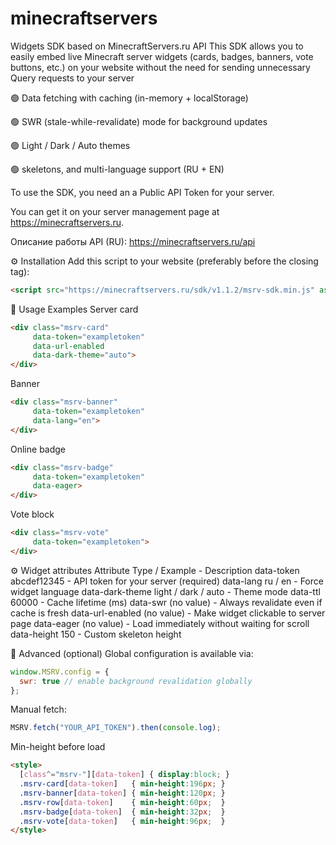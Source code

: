# minecraftservers
Widgets SDK based on MinecraftServers.ru API
This SDK allows you to easily embed live Minecraft server widgets (cards, badges, banners, vote buttons, etc.) on your website without the need for sending unnecessary Query requests to your server

🟢 Data fetching with caching (in-memory + localStorage)

🟢 SWR (stale-while-revalidate) mode for background updates

🟢 Light / Dark / Auto themes

🟢 skeletons, and multi-language support (RU + EN)


To use the SDK, you need an a Public API Token for your server.

You can get it on your server management page at https://minecraftservers.ru.

Описание работы API (RU): https://minecraftservers.ru/api

⚙️ Installation
Add this script to your website (preferably before the closing </body> tag):
```html
<script src="https://minecraftservers.ru/sdk/v1.1.2/msrv-sdk.min.js" async></script> (async / defer)
```

🧩 Usage Examples
Server card
```html
<div class="msrv-card"
     data-token="exampletoken"
     data-url-enabled
     data-dark-theme="auto">
</div>
```

Banner
```html
<div class="msrv-banner"
     data-token="exampletoken"
     data-lang="en">
</div>
```

Online badge
```html
<div class="msrv-badge"
     data-token="exampletoken"
     data-eager>
</div>
```

Vote block
```html
<div class="msrv-vote"
     data-token="exampletoken">
</div>
```

⚙️ Widget attributes
Attribute	Type / Example	- Description
data-token	abcdef12345 - API token for your server (required)
data-lang	ru / en -	Force widget language
data-dark-theme	light / dark / auto -	Theme mode
data-ttl	60000 -	Cache lifetime (ms)
data-swr	(no value) - Always revalidate even if cache is fresh
data-url-enabled	(no value) - Make widget clickable to server page
data-eager	(no value) - Load immediately without waiting for scroll
data-height 150 -	Custom skeleton height


🧠 Advanced (optional)
Global configuration is available via:
```js
window.MSRV.config = {
  swr: true // enable background revalidation globally
};
```

Manual fetch:
```js
MSRV.fetch("YOUR_API_TOKEN").then(console.log);
```
Min-height before load
```html
<style>
  [class^="msrv-"][data-token] { display:block; }
  .msrv-card[data-token]   { min-height:196px; }
  .msrv-banner[data-token] { min-height:120px; }
  .msrv-row[data-token]    { min-height:60px;  }
  .msrv-badge[data-token]  { min-height:32px;  }
  .msrv-vote[data-token]   { min-height:96px;  }
</style>
```
